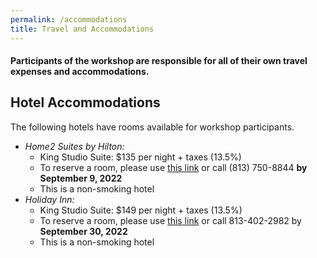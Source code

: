 ```yaml
---
permalink: /accommodations
title: Travel and Accommodations
---
```


#### Participants of the workshop are responsible for all of their own travel expenses and accommodations.

## Hotel Accommodations

The following hotels have rooms available for workshop participants.

  - _Home2 Suites by Hilton:_ 
    - King Studio Suite: $135 per night + taxes (13.5%) 
    - To reserve a room, please use [this link](https://www.hilton.com/en/book/reservation/deeplink/?ctyhocn=TPASFHT&groupCode=CHTWAT&arrivaldate=2022-10-26&departuredate=2022-10-29&flexibleDates=true&cid=OM,WW,HILTONLINK,EN,DirectLink&fromId=HILTONLINKDIRECT) or call (813) 750-8844 **by September 9, 2022**
    - This is a non-smoking hotel 
  - _Holiday Inn:_  
    - King Studio Suite: $149 per night + taxes (13.5%) 
    - To reserve a room, please use [this link](https://www.holidayinn.com/redirect?path=rates&brandCode=HI&localeCode=en&regionCode=1&hotelCode=Tpafa&checkInDate=27&checkInMonthYear=092022&checkOutDate=29&checkOutMonthYear=092022&_PMID=99801505&GPC=WAT&cn=no&viewfullsite=true) or call 813-402-2982 by **September 30, 2022**
    - This is a non-smoking hotel



